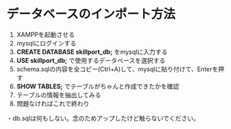<h1>データベースのインポート方法</h1>
  <ol>
    <li>XAMPPを起動させる</li>
    <li>mysqlにログインする</li>
    <li><b>CREATE DATABASE skillport_db;</b> をmysqlに入力する</li>
    <li><b>USE skillport_db;</b> で使用するデータベースを選択する</li>
    <li>schema.sqlの内容を全コピー(Ctrl+A)して、mysqlに貼り付けて、Enterを押す</li>
    <li><b>SHOW TABLES;</b> でテーブルがちゃんと作成できたかを確認</li>
    <li>テーブルの情報を抽出してみる</li>
    <li>問題なければこれで終わり</li>
  </ol>

<p>・db.sqlは何もしない。念のためアップしたけど触らないでください。</p>
